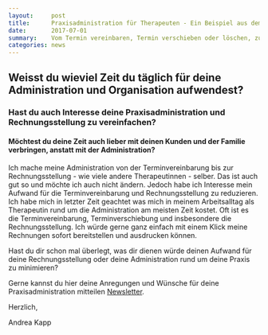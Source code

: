 ```yaml
---
layout:     post
title:      Praxisadministration für Therapeuten - Ein Beispiel aus dem Arbeitsalltag
date:       2017-07-01
summary:    Vom Termin vereinbaren, Termin verschieben oder löschen, zum Kunden erfassen und Rechnung erstellen
categories: news
---
```



## Weisst du wieviel Zeit du täglich für deine Administration und Organisation aufwendest?
### Hast du auch Interesse deine Praxisadministration und Rechnungsstellung zu vereinfachen?
#### Möchtest du deine Zeit auch lieber mit deinen Kunden und der Familie verbringen, anstatt mit der Administration?

Ich mache meine Administration von der Terminvereinbarung bis zur Rechnungsstellung - wie viele andere Therapeutinnen - selber. Das ist auch gut so und möchte ich auch nicht ändern. 
Jedoch habe ich Interesse mein Aufwand für die Terminvereinbarung und Rechnungsstellung zu reduzieren. 
Ich habe mich in letzter Zeit geachtet was mich in meinem Arbeitsalltag als Therapeutin rund um die Administration am meisten Zeit kostet.
Oft ist es die Terminvereinbarung, Terminverschiebung und insbesondere die Rechnungsstellung. 
Ich würde gerne ganz einfach mit einem Klick meine Rechnungen sofort bereitstellen und ausdrucken können. 

Hast du dir schon mal überlegt, was dir dienen würde deinen Aufwand für deine Rechnungsstellung oder deine Administration rund um deine Praxis zu minimieren?

Gerne kannst du hier deine Anregungen und Wünsche für deine Praxisadministration mitteilen [Newsletter](/#news).

Herzlich, 

Andrea Kapp
